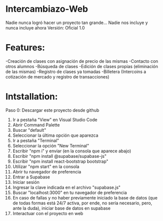 # Intercambiazo-Web
Nadie nunca logró hacer un proyecto tan grande... Nadie nos incluye y nunca incluye ahora
Versión: Oficial 1.0

# **Features:**
-Creación de clases con asignación de precio de las mismas
-Contacto con otros alumnos
-Búsqueda de clases
-Edición de clases propias (eliminación de las mismas)
-Registro de clases ya tomadas
-Billetera (Intercoins a cotización de mercado y registro de transacciones)

# **Intstallation:**

Paso 0: Descargar este proyecto desde github
1. Ir a pestaña "View" en Visual Studio Code
2. Abrir Command Palette
3. Buscar "default"
4. Seleccionar la última opción que aparezca
5. Ir a pestaña "Terminal"
6. Seleccionar la opción "New Terminal"
7. Escribir "npm i" y enviar (en la consola que aparece abajo)
8. Escribir "npm install @supabase/supabase-js"
9. Escribir "npm install react-bootstrap bootstrap"
10. Utilizar "npm start" en la consola
11. Abrir tu navegador de preferencia
12. Entrar a Supabase
13. Iniciar sesión
14. Ingresar la clave indicada en el archivo "supabase.js"
15. Buscar "localhost:3000" en tu navegador de preferencia
16. En caso de fallas y no haber previamente iniciado la base de datos (que de todas formas está 24/7 activa, por ende, no sería necesario, pero, ante la duda), iniciar base de datos en supabase
17. Interactuar con el proyecto en web

